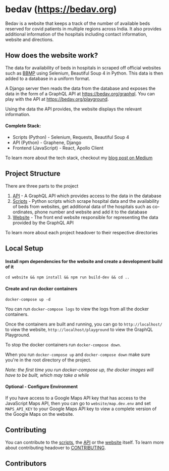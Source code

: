 # bedav (https://bedav.org)
Bedav is a website that keeps a track of the number of available beds reserved for covid patients in multiple regions across India. It also provides additional information of the hospitals including contact information, website and directions.

## How does the website work?

The data for availability of beds in hospitals in scraped off official websites such as [BBMP](https://apps.bbmpgov.in/covidbedstatus/) using Selenium, Beautiful Soup 4 in Python.
This data is then added to a database in a uniform format.

A Django server then reads the data from the database and exposes the data in the form of a GraphQL API at https://bedav.org/graphql. You can play with the API at https://bedav.org/playground.

Using the data the API provides, the website displays the relevant information.

#### Complete Stack:
- Scripts (Python) - Selenium, Requests, Beautiful Soup 4
- API (Python) - Graphene, Django
- Frontend (JavaScript) - React, Apollo Client

To learn more about the tech stack, checkout my [blog post on Medium](https://medium.com/@shreyas.sreenivas/building-bedav-org-83ce6a61fab6)

## Project Structure

There are three parts to the project

1. [API](/api) - A GraphQL API which provides access to the data in the database
2. [Scripts](/scripts) - Python scripts which scrape hospital data and the availability of beds from websites, get additional data of the hospitals such as co-ordinates, phone number and website and add it to the database
3. [Website](/website) - The front end website responsible for representing the data provided by the GraphQL API

To learn more about each project headover to their respective directories

## Local Setup

#### Install npm dependencies for the website and create a development build of it
```
cd website && npm install && npm run build-dev && cd ..
```

#### Create and run docker containers
```
docker-compose up -d
```

You can run `docker-compose logs` to view the logs from all the docker containers.

Once the containers are built and running, you can go to `http://localhost/` to view the website, `http://localhost/playground` to view the GraphQL Playground.

To stop the docker containers run `docker-compose down`.

When you run `docker-compose up` and `docker-compose down` make sure you're in the root directory of the project.

*Note: the first time you run docker-compose up, the docker images will have to be built, which may take a while*

#### Optional - Configure Environment

If you have access to a Google Maps API key that has access to the JavaScript Maps API, then you can go to `website/map.dev.env` and set `MAPS_API_KEY` to your Google Maps API key to view a complete version of the Google Maps on the website.

## Contributing

You can contribute to the [scripts](/scripts), the [API](/api) or the [website](/website) itself. To learn more about contributing headover to [CONTRIBUTING](/CONTRIBUTING.md).

## Contributors
